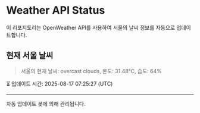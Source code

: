 
# Weather API Status

이 리포지토리는 OpenWeather API를 사용하여 서울의 날씨 정보를 자동으로 업데이트합니다.

## 현재 서울 날씨
> 서울의 현재 날씨: overcast clouds, 온도: 31.48°C, 습도: 64%

⏳ 업데이트 시간: 2025-08-17 07:25:27 (UTC)

---
자동 업데이트 봇에 의해 관리됩니다.
